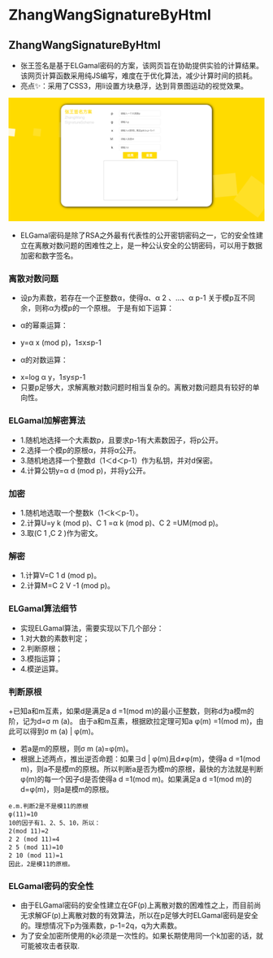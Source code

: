 # ZhangWangSignatureByHtml
## ZhangWangSignatureByHtml

- 张王签名是基于ELGamal密码的方案，该网页旨在协助提供实验的计算结果。
该网页计算函数采用纯JS编写，难度在于优化算法，减少计算时间的损耗。
- 亮点✨：采用了CSS3，用li设置方块悬浮，达到背景图运动的视觉效果。


![image](https://raw.githubusercontent.com/HaloYolanda/ZhangWangSignatureByHtml/master/image/img.png)

+ ELGamal密码是除了RSA之外最有代表性的公开密钥密码之一，它的安全性建立在离散对数问题的困难性之上，是一种公认安全的公钥密码，可以用于数据加密和数字签名。

### 离散对数问题
+ 设p为素数，若存在一个正整数α，使得α、α 2 、...、α p-1 关于模p互不同余，则称α为模p的一个原根。 于是有如下运算：
- α的幂乘运算：
+ y=α x (mod p)，1≤x≤p-1
- α的对数运算：
+ x=log α y，1≤y≤p-1
+ 只要p足够大，求解离散对数问题时相当复杂的。离散对数问题具有较好的单向性。

### ELGamal加解密算法

+ 1.随机地选择一个大素数p，且要求p-1有大素数因子，将p公开。
+ 2.选择一个模p的原根α，并将α公开。
+ 3.随机地选择一个整数d（1＜d＜p-1）作为私钥，并对d保密。
+ 4.计算公钥y=α d (mod p)，并将y公开。

### 加密
+ 1.随机地选取一个整数k（1＜k＜p-1）。
+ 2.计算U=y k (mod p)、C 1 =α k (mod p)、C 2 =UM(mod p)。
+ 3.取(C 1 ,C 2 )作为密文。

### 解密
+ 1.计算V=C 1 d (mod p)。
+ 2.计算M=C 2 V -1 (mod p)。

### ELGamal算法细节
+ 实现ELGamal算法，需要实现以下几个部分：
+ 1.对大数的素数判定；
+ 2.判断原根；
+ 3.模指运算；
+ 4.模逆运算。

### 判断原根
+已知a和m互素，如果d是满足a d =1(mod m)的最小正整数，则称d为a模m的阶，记为d=σ m (a)。 由于a和m互素，根据欧拉定理可知a φ(m) =1(mod m)，由此可以得到σ m (a) | φ(m)。
+ 若a是m的原根，则σ m (a)=φ(m)。
+ 根据上述两点，推出逆否命题：如果∃d | φ(m)且d≠φ(m)，使得a d =1(mod m)，则a不是模m的原根。所以判断a是否为模m的原根，最快的方法就是判断φ(m)的每一个因子d是否使得a d =1(mod m)。如果满足a d =1(mod m)的d=φ(m)，则a是模m的原根。
```
e.m.判断2是不是模11的原根
φ(11)=10
10的因子有1、2、5、10，所以：
2(mod 11)=2
2 2 (mod 11)=4
2 5 (mod 11)=10
2 10 (mod 11)=1
因此，2是模11的原根。
```
### ELGamal密码的安全性
+ 由于ELGamal密码的安全性建立在GF(p)上离散对数的困难性之上，而目前尚无求解GF(p)上离散对数的有效算法，所以在p足够大时ELGamal密码是安全的。理想情况下p为强素数，p-1=2q，q为大素数。
+ 为了安全加密所使用的k必须是一次性的。如果长期使用同一个k加密的话，就可能被攻击者获取.
